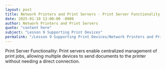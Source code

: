 ```yaml
---
layout: post
title: Network Printers and Print Servers - Print Server Functionality
date: 2025-01-10 12:00:00 -0000
author: Network Printers and Print Servers
quote: "content here"
subject: "Lesson 9 Supporting Print Devices"
permalink: "/Lesson 9 Supporting Print Devices/Network Printers and Print Servers/Network Printers and Print Servers - Print Server Functionality"
---
```


Print Server Functionality: Print servers enable centralized management of print jobs, allowing multiple devices to send documents to the printer without needing a direct connection.
